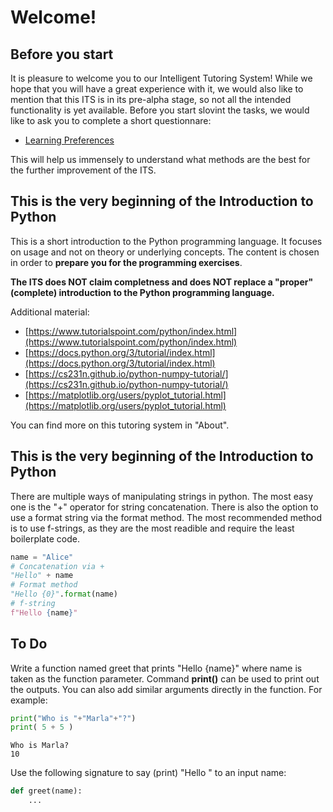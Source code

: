 # Welcome!

## Before you start

It is pleasure to welcome you to our Intelligent Tutoring System! While we hope that you will have a great experience with it, we would also like to mention that 
this ITS is in its pre-alpha stage, so not all the intended functionality is yet available. 
Before you start slovint the tasks, we would like to ask you to complete a short questionnare: 

- [Learning Preferences ](https://utfragen.uni-bielefeld.de/index.php/594985?lang=en) 

This will help us immensely to understand what methods are the best for the further improvement of the ITS. 

## This is the very beginning of the Introduction to Python

This is a short introduction to the Python programming language. It focuses on usage and not on theory or underlying concepts. The content is chosen in order to **prepare you for the programming exercises**.

**The ITS does NOT claim completness and does NOT replace a "proper" (complete) introduction to the Python programming language.**

Additional material:
- [https://www.tutorialspoint.com/python/index.html](https://www.tutorialspoint.com/python/index.html)  
- [https://docs.python.org/3/tutorial/index.html](https://docs.python.org/3/tutorial/index.html)
- [https://cs231n.github.io/python-numpy-tutorial/](https://cs231n.github.io/python-numpy-tutorial/)
- [https://matplotlib.org/users/pyplot_tutorial.html](https://matplotlib.org/users/pyplot_tutorial.html)

You can find more on this tutoring system in "About". 

## This is the very beginning of the Introduction to Python

There are multiple ways of manipulating strings in python. The most easy one is the "+" operator for string concatenation. There is also the option to use a format string via the format method. The most recommended method is to use f-strings, as they are the most readible and require the least boilerplate code. 

```python
name = "Alice"
# Concatenation via +
"Hello" + name
# Format method
"Hello {0}".format(name)
# f-string
f"Hello {name}"
```

## To Do
Write a function named greet that prints "Hello {name}" where name is taken as the function parameter. 
Command **print()** can be used to print out the outputs. You can also add similar arguments directly in the function.
For example: 
```python
print("Who is "+"Marla"+"?")
print( 5 + 5 )
```
```
Who is Marla?
10
```
Use the following signature to say (print) "Hello " to an input name:

```python
def greet(name):
    ...
 
```
